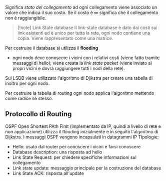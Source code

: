 Significa *stato del collegamento* ad ogni collegamento viene associato un valore che indica il suo costo. Se il costo è $\infty$ significa che il collegamento non è raggiungibile.

>[!note] Link State database
Il link-state database è dato dai costi sui link esistenti ed è unico per tutta la rete, ogni nodo contiene una copia. Viene rappresentato come una matrice.

Per costruire il database si utilizza il **flooding**
- ogni nodo deve conoscere i vicini con i relativi costi (viene fatto tramite messaggi di hello); viene creata la *link state packet* (viene inviato ai propri vicini e dovrà raggiungere tutti i nodi della rete).

Sul LSDB viene utilizzato l'algoritmo di Djikstra per creare una tabella di inoltro per ogni nodo.

Per costruire la tabella di routing ogni nodo applica l'algoritmo mettendo come radice sé stesso.

## Protocollo di Routing
OSPF Open Shortest PAth First (implementato da IP, quindi a livello di rete e non applicazione) utilizza il flooding inizialmente e in seguito l'algoritmo di Dijkstra. I messaggi OSPF vengono incapsulati in datagrammi IP 
 TIpologie:
 - Hello: usato dal router per conoscere i vicini e farsi conoscere
 - Database description: una risposta ad hello
 - Link State Request: per chiedere specifiche informazioni sul collegamento
 - Link state update: messaggio principale per la costruzione del database
 - Link State ACK: risposta all'update